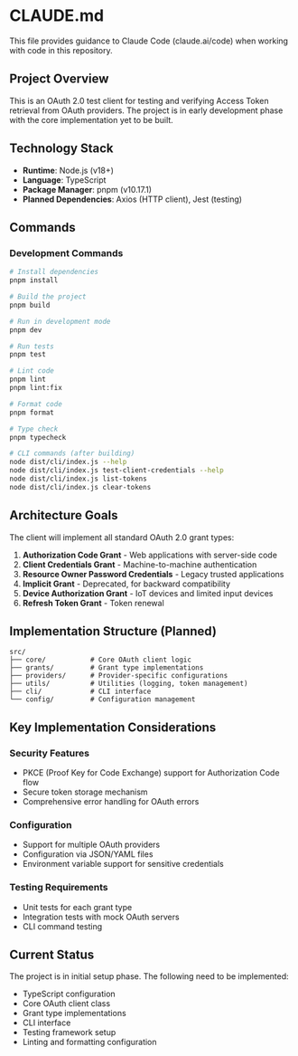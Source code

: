 # CLAUDE.md

This file provides guidance to Claude Code (claude.ai/code) when working with code in this repository.

## Project Overview

This is an OAuth 2.0 test client for testing and verifying Access Token retrieval from OAuth providers. The project is in early development phase with the core implementation yet to be built.

## Technology Stack

- **Runtime**: Node.js (v18+)
- **Language**: TypeScript
- **Package Manager**: pnpm (v10.17.1)
- **Planned Dependencies**: Axios (HTTP client), Jest (testing)

## Commands

### Development Commands
```bash
# Install dependencies
pnpm install

# Build the project
pnpm build

# Run in development mode
pnpm dev

# Run tests
pnpm test

# Lint code
pnpm lint
pnpm lint:fix

# Format code
pnpm format

# Type check
pnpm typecheck

# CLI commands (after building)
node dist/cli/index.js --help
node dist/cli/index.js test-client-credentials --help
node dist/cli/index.js list-tokens
node dist/cli/index.js clear-tokens
```

## Architecture Goals

The client will implement all standard OAuth 2.0 grant types:

1. **Authorization Code Grant** - Web applications with server-side code
2. **Client Credentials Grant** - Machine-to-machine authentication
3. **Resource Owner Password Credentials** - Legacy trusted applications
4. **Implicit Grant** - Deprecated, for backward compatibility
5. **Device Authorization Grant** - IoT devices and limited input devices
6. **Refresh Token Grant** - Token renewal

## Implementation Structure (Planned)

```
src/
├── core/           # Core OAuth client logic
├── grants/         # Grant type implementations
├── providers/      # Provider-specific configurations
├── utils/          # Utilities (logging, token management)
├── cli/            # CLI interface
└── config/         # Configuration management
```

## Key Implementation Considerations

### Security Features
- PKCE (Proof Key for Code Exchange) support for Authorization Code flow
- Secure token storage mechanism
- Comprehensive error handling for OAuth errors

### Configuration
- Support for multiple OAuth providers
- Configuration via JSON/YAML files
- Environment variable support for sensitive credentials

### Testing Requirements
- Unit tests for each grant type
- Integration tests with mock OAuth servers
- CLI command testing

## Current Status

The project is in initial setup phase. The following need to be implemented:
- TypeScript configuration
- Core OAuth client class
- Grant type implementations
- CLI interface
- Testing framework setup
- Linting and formatting configuration
